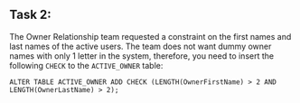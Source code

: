 ## Task 2:

The Owner Relationship team requested a constraint on the first names and last names of the active users. The team does not want dummy owner names with only 1 letter in the system, therefore, you need to insert the following `CHECK` to the `ACTIVE_OWNER` table:

```mysql
ALTER TABLE ACTIVE_OWNER ADD CHECK (LENGTH(OwnerFirstName) > 2 AND LENGTH(OwnerLastName) > 2);
```
